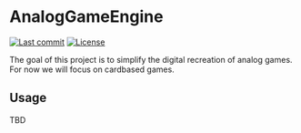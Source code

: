 # AnalogGameEngine

[![Last commit](https://img.shields.io/github/last-commit/GreyscaleUnicorns/AnalogGameEngine?style=flat-square)](https://github.com/GreyscaleUnicorns/AnalogGameEngine/commits/)
[![License](https://img.shields.io/badge/license-MIT-blue.svg?style=flat-square)](LICENSE.txt)

The goal of this project is to simplify the digital recreation of analog games. For now we will focus on cardbased games.

## Usage

TBD
